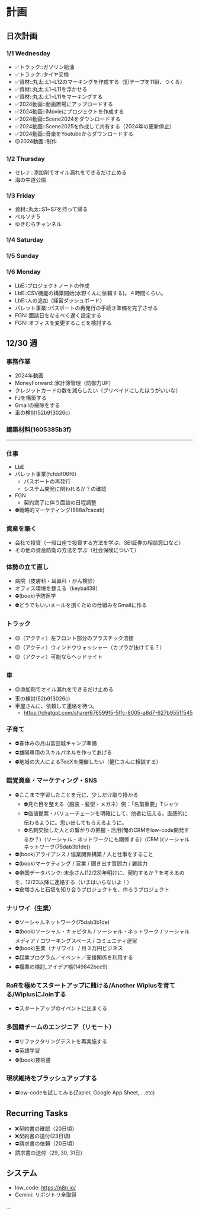 # 計画
## 日次計画
### 1/1 Wednesday
- ✅トラック::ガソリン給油
- ✅トラック::タイヤ交換
- ✅資材::丸太::L1~L12のマーキングを作成する（釘テープを11組、つくる）
- ✅資材::丸太::L1~L11を浮かせる
- ✅資材::丸太::L1~L11をマーキングする
- ✅2024動画::動画置場にアップロードする
- ✅2024動画::iMovieにプロジェクトを作成する
- ✅2024動画::Scene2024をダウンロードする
- ✅2024動画::Scene2025を作成して共有する（2024年の更新停止）
- ✅2024動画::音楽をYoutubeからダウンロードする
- 🟡2024動画::制作

### 1/2 Thursday
- セレナ::添加剤でオイル漏れをできるだけ止める
- 海の中道公園

### 1/3 Friday
- 資材::丸太::S1~S7を持って帰る
- ペルソナ５
- ゆきむらチャンネル

### 1/4 Saturday

### 1/5 Sunday

### 1/6 Monday
- LbE::プロジェクトノートの作成
- LbE::CSV機能の構築開始(水野くんに依頼する)。４時間くらい。
- LbE::人の追加（経営ダッシュボード）
- パレット事業::パスポートの再発行の手続き準備を完了させる
- FGN::面談日をなるべく遅く設定する
- FGN::オフィスを変更することを検討する

## 12/30 週
### 事務作業
- 2024年動画
- MoneyForward::家計簿管理（防御力UP）
- クレジットカードの数を減らしたい（プリペイドにしたほうがいいな）
- FJを構築する
- Gmailの掃除をする
- 車の検討(52b913026c)

### 建築材料(1605385b3f)


---
### 仕事
- LbE
- パレット事業(fcfddf06f6)
  - パスポートの再発行
  - システム開発に関われるか？の確認
- FGN
  - 契約満了に伴う面談の日程調整
- ⛔️戦略的マーケティング(888a7cacab)
### 資産を築く
- 会社で投資（一般口座で投資する方法を学ぶ、SBI証券の相談窓口など）
- その他の資産防衛の方法を学ぶ（社会保険について）

### 体勢の立て直し
- 病院（皮膚科・耳鼻科・がん検診）
- オフィス環境を整える（keyball39）
- ⛔️(book)予防医学
- ⛔️どうでもいいメールを捌くための仕組みをGmailに作る

### トラック
- 🟡（アクティ）左フロント部分のプラスチック溶接
- 🟡（アクティ）ウィンドウウォッシャー（カプラが抜けてる？）
- 🟡（アクティ）可能ならヘッドライト

### 車
- 🟡添加剤でオイル漏れをできるだけ止める
- 車の検討(52b913026c)
- 車屋さんに、依頼して連絡を待つ。
  - https://chatgpt.com/share/676599f5-5ffc-8005-a8d7-627b9551f545

### 子育て
- ⛔️春休みの月山富田城キャンプ準備
- ⛔️雄陽専用のスキルパネルを作ってあげる
- ⛔️地域の大人によるTedXを開催したい（健仁さんに相談する）

### 錯覚資産・マーケティング・SNS
- ⛔️ここまで学習したことを元に、少しだけ取り掛かる
  - ⛔️見た目を整える（服装・髪型・メガネ）例：「名前重要」Tシャツ
  - ⛔️価値提案・バリューチェーンを明確にして、他者に伝える。直感的に伝わるように。思い出してもらえるように。
  - ⛔️名刺交換した人との繋がりの把握・活用(俺のCRMをlow-code開発するか？)（ソーシャル・ネットワークにも関係する）(CRM )(ソーシャルネットワーク(75dab3b1de))
- ⛔️(book)アライアンス / 協業関係構築 / 人と仕事をすること
- ⛔️(book)マーケティング / 営業 / 聞き出す質問力 / 雑談力
- ⛔️帝国データバンク::末永さん(12/23)年明けに、契約するか？を考えるのを、12/23以降に連絡する（いまはいらないよ！）
- ⛔️倉増さんと石垣を知り合うプロジェクトを、作ろうプロジェクト

### ナリワイ（生業）
- ⛔️ソーシャルネットワーク(75dab3b1de)
- ⛔️(book)ソーシャル・キャピタル / ソーシャル・ネットワーク / ソーシャルメディア / コワーキングスペース / コミュニティ運営
- ⛔️(book)生業（ナリワイ） / 月３万円ビジネス
- ⛔️起業プログラム／イベント／支援関係を利用する
- ⛔️複業の検討_アイデア帳(149842bcc9)

### RoRを極めてスタートアップに賭ける/Another Wiplusを育てる/WiplusにJoinする
- ⛔️スタートアップのイベントに出まくる

### 多国籍チームのエンジニア（リモート）
- ⛔️リファクタリングテストを再実施する
- ⛔️英語学習
- ⛔️(book)技術書

### 現状維持をブラッシュアップする
- ⛔️low-codeを試してみる(Zapier, Google App Sheet, ...etc)

## Recurring Tasks
- ❌契約書の確認（20日頃）
- ❌契約書の送付(23日頃)
- ⛔️請求書の依頼（20日頃）
- 請求書の送付（29, 30, 31日）


## システム
- low_code: https://n8n.io/
- Gemini: リポジトリ全取得


















...